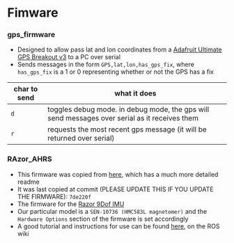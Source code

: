 # Fimware

### gps_firmware

- Designed to allow pass lat and lon coordinates from a [Adafruit Ultimate GPS Breakout v3](https://www.adafruit.com/product/746) to a PC over serial
- Sends messages in the form `GPS,lat,lon,has_gps_fix`, where `has_gps_fix` is a 1 or 0 representing whether or not the GPS has a fix

char to send | what it does
-------------| ------------
`d` | toggles debug mode. in debug mode, the gps will send messages over serial as it receives them
`r` | requests the most recent gps message (it will be returned over serial)

### RAzor_AHRS

- This firmware was copied from [here](https://github.com/KristofRobot/razor_imu_9dof), which has a much more detailed readme
- It was last copied at commit (PLEASE UPDATE THIS IF YOU UPDATE THE FIRMWARE): `7de220f`
- The firmware for the [Razor 9Dof IMU](https://www.sparkfun.com/products/retired/10736)
- Our particular model is a `SEN-10736 (HMC583L magnetomer)` and the `Hardware Options` section of the firmware is set accordingly 
- A good tutorial and instructions for use can be found [here](http://wiki.ros.org/razor_imu_9dof), on the ROS wiki

